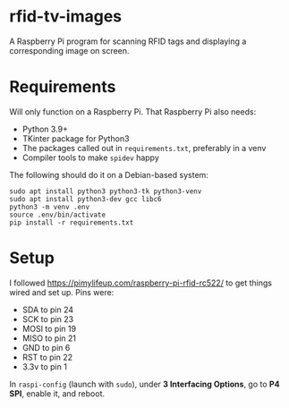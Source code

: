 # rfid-tv-images

A Raspberry Pi program for scanning RFID tags and displaying a corresponding image on screen.

# Requirements

Will only function on a Raspberry Pi. That Raspberry Pi also needs:
- Python 3.9+
- TKinter package for Python3
- The packages called out in `requirements.txt`, preferably in a venv
- Compiler tools to make `spidev` happy

The following should do it on a Debian-based system:

```ShellSession
sudo apt install python3 python3-tk python3-venv
sudo apt install python3-dev gcc libc6
python3 -m venv .env
source .env/bin/activate
pip install -r requirements.txt
```

# Setup

I followed https://pimylifeup.com/raspberry-pi-rfid-rc522/ to get things wired and set up.
Pins were:
- SDA to pin 24
- SCK to pin 23
- MOSI to pin 19
- MISO to pin 21
- GND to pin 6
- RST to pin 22
- 3.3v to pin 1

In `raspi-config` (launch with `sudo`), under **3 Interfacing Options**, go to **P4 SPI**, enable it, and reboot.
